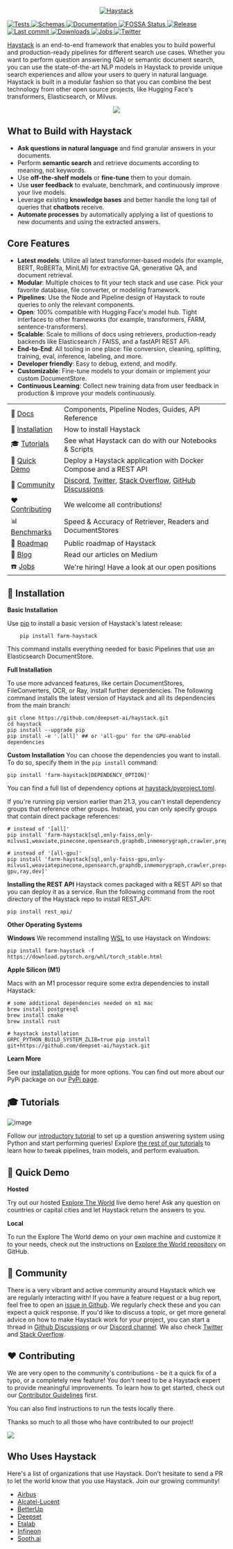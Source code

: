<p align="center">
  <a href="https://www.deepset.ai/haystack/"><img src="https://raw.githubusercontent.com/deepset-ai/haystack/main/docs/img/haystack_logo_colored.png" alt="Haystack"></a>
</p>

<p>
    <a href="https://github.com/deepset-ai/haystack/actions/workflows/tests.yml">
        <img alt="Tests" src="https://github.com/deepset-ai/haystack/workflows/Tests/badge.svg?branch=main">
    </a>
    <a href="https://github.com/deepset-ai/haystack-json-schema/actions/workflows/schemas.yml">
        <img alt="Schemas" src="https://github.com/deepset-ai/haystack-json-schema/actions/workflows/schemas.yml/badge.svg">
    </a>
    <a href="https://docs.haystack.deepset.ai">
        <img alt="Documentation" src="https://img.shields.io/website?label=documentation&up_message=online&url=https%3A%2F%2Fdocs.haystack.deepset.ai">
    </a>
    <a href="https://app.fossa.com/projects/custom%2B24445%2Fgithub.com%2Fdeepset-ai%2Fhaystack?ref=badge_shield">
        <img alt="FOSSA Status" src="https://app.fossa.com/api/projects/custom%2B24445%2Fgithub.com%2Fdeepset-ai%2Fhaystack.svg?type=shield"/>
    </a>
    <a href="https://github.com/deepset-ai/haystack/releases">
        <img alt="Release" src="https://img.shields.io/github/release/deepset-ai/haystack">
    </a>
    <a href="https://github.com/deepset-ai/haystack/commits/main">
        <img alt="Last commit" src="https://img.shields.io/github/last-commit/deepset-ai/haystack">
    </a>
    <a href="https://pepy.tech/project/farm-haystack">
        <img alt="Downloads" src="https://pepy.tech/badge/farm-haystack/month">
    </a>
    <a href="https://www.deepset.ai/jobs">
        <img alt="Jobs" src="https://img.shields.io/badge/Jobs-We're%20hiring-blue">
    </a>
        <a href="https://twitter.com/intent/follow?screen_name=deepset_ai">
        <img alt="Twitter" src="https://img.shields.io/badge/follow-%40deepset_ai-1DA1F2?logo=twitter&style=social">
    </a>
</p>

[Haystack](https://haystack.deepset.ai) is an end-to-end framework that enables you to build powerful and production-ready pipelines for different search use cases.
Whether you want to perform question answering (QA) or semantic document search, you can use the state-of-the-art NLP models in Haystack to provide unique search experiences and allow your users to query in natural language.
Haystack is built in a modular fashion so that you can combine the best technology from other open source projects, like Hugging Face's transformers, Elasticsearch, or Milvus.

<p align="center"><img src="https://raw.githubusercontent.com/deepset-ai/haystack/main/docs/img/main_example.gif"></p>

## What to Build with Haystack

- **Ask questions in natural language** and find granular answers in your documents.
- Perform **semantic search** and retrieve documents according to meaning, not keywords.
- Use **off-the-shelf models** or **fine-tune** them to your domain.
- Use **user feedback** to evaluate, benchmark, and continuously improve your live models.
- Leverage existing **knowledge bases** and better handle the long tail of queries that **chatbots** receive.
- **Automate processes** by automatically applying a list of questions to new documents and using the extracted answers.

## Core Features

- **Latest models**: Utilize all latest transformer-based models (for example, BERT, RoBERTa, MiniLM) for extractive QA, generative QA, and document retrieval.
- **Modular**: Multiple choices to fit your tech stack and use case. Pick your favorite database, file converter, or modeling framework.
- **Pipelines**: Use the Node and Pipeline design of Haystack to route queries to only the relevant components.
- **Open**: 100% compatible with Hugging Face's model hub. Tight interfaces to other frameworks (for example, transformers, FARM, sentence-transformers).
- **Scalable**: Scale to millions of docs using retrievers, production-ready backends like Elasticsearch / FAISS, and a fastAPI REST API.
- **End-to-End**: All tooling in one place: file conversion, cleaning, splitting, training, eval, inference, labeling, and more.
- **Developer friendly**: Easy to debug, extend, and modify.
- **Customizable**: Fine-tune models to your domain or implement your custom DocumentStore.
- **Continuous Learning**: Collect new training data from user feedback in production & improve your models continuously.

|                                                                                               |                                                                                                                                                                                                                                                   |
| --------------------------------------------------------------------------------------------- | ------------------------------------------------------------------------------------------------------------------------------------------------------------------------------------------------------------------------------------------------- |
| :ledger: [Docs](https://docs.haystack.deepset.ai)                                             | Components, Pipeline Nodes, Guides, API Reference                                                                                                                                                                                                 |
| :floppy_disk: [Installation](https://github.com/deepset-ai/haystack#floppy_disk-installation) | How to install Haystack                                                                                                                                                                                                                           |
| :mortar_board: [Tutorials](https://github.com/deepset-ai/haystack#mortar_board-tutorials)     | See what Haystack can do with our Notebooks & Scripts                                                                                                                                                                                             |
| :beginner: [Quick Demo](https://github.com/deepset-ai/haystack#beginner-quick-demo)           | Deploy a Haystack application with Docker Compose and a REST API                                                                                                                                                                                  |
| :vulcan_salute: [Community](https://github.com/deepset-ai/haystack#vulcan_salute-community)   | [Discord](https://haystack.deepset.ai/community/join), [Twitter](https://twitter.com/deepset_ai), [Stack Overflow](https://stackoverflow.com/questions/tagged/haystack), [GitHub Discussions](https://github.com/deepset-ai/haystack/discussions) |
| :heart: [Contributing](https://github.com/deepset-ai/haystack#heart-contributing)             | We welcome all contributions!                                                                                                                                                                                                                     |
| :bar_chart: [Benchmarks](https://haystack.deepset.ai/benchmarks/)                             | Speed & Accuracy of Retriever, Readers and DocumentStores                                                                                                                                                                                         |
| :telescope: [Roadmap](https://haystack.deepset.ai/overview/roadmap)                           | Public roadmap of Haystack                                                                                                                                                                                                                        |
| :newspaper: [Blog](https://medium.com/deepset-ai)                                             | Read our articles on Medium                                                                                                                                                                                                                       |
| :phone: [Jobs](https://www.deepset.ai/jobs)                                                   | We're hiring! Have a look at our open positions                                                                                                                                                                                                   |


## :floppy_disk: Installation

**Basic Installation**

Use [pip](https://github.com/pypa/pip) to install a basic version of Haystack's latest release:

```
    pip install farm-haystack
```

This command installs everything needed for basic Pipelines that use an Elasticsearch DocumentStore.

**Full Installation**

To use more advanced features, like certain DocumentStores, FileConverters, OCR, or Ray, install further dependencies. The following command installs the latest version of Haystack and all its dependencies from the main branch:

```
git clone https://github.com/deepset-ai/haystack.git
cd haystack
pip install --upgrade pip
pip install -e '.[all]' ## or 'all-gpu' for the GPU-enabled dependencies
```

**Custom Installation**
You can choose the dependencies you want to install. To do so, specify them in the `pip install` command:

```
pip install 'farm-haystack[DEPENDENCY_OPTION]'
```
You can find a full list of dependency options at [haystack/pyproject.toml](https://github.com/deepset-ai/haystack/blob/main/pyproject.toml#L96).

If you're running pip version earlier than 21.3, you can't install dependency groups that reference other groups. Instead, you can only specify groups that contain direct package references:

```
# instead of '[all]'
pip install 'farm-haystack[sql,only-faiss,only-milvus1,weaviate,pinecone,opensearch,graphdb,inmemorygraph,crawler,preprocessing,ocr,onnx,ray,dev]'

# instead of '[all-gpu]'
pip install 'farm-haystack[sql,only-faiss-gpu,only-milvus1,weaviatepinecone,opensearch,graphdb,inmemorygraph,crawler,preprocessing,ocr,onnx-gpu,ray,dev]'
```

**Installing the REST API**
Haystack comes packaged with a REST API so that you can deploy it as a service. Run the following command from the root directory of the Haystack repo to install REST_API:

```
pip install rest_api/
```

**Other Operating Systems**

**Windows**
We recommend installing [WSL](https://learn.microsoft.com/en-us/windows/wsl/install) to use Haystack on Windows:

```
pip install farm-haystack -f https://download.pytorch.org/whl/torch_stable.html
```

**Apple Silicon (M1)**

Macs with an M1 processor require some extra dependencies to install Haystack:

```
# some additional dependencies needed on m1 mac
brew install postgresql
brew install cmake
brew install rust

# haystack installation
GRPC_PYTHON_BUILD_SYSTEM_ZLIB=true pip install git+https://github.com/deepset-ai/haystack.git
```

**Learn More**

See our [installation guide](https://docs.haystack.deepset.ai/docs/installation) for more options.
You can find out more about our PyPi package on our [PyPi page](https://pypi.org/project/farm-haystack/).

## :mortar_board: Tutorials

![image](https://raw.githubusercontent.com/deepset-ai/haystack/main/docs/img/concepts_haystack_handdrawn.png)

Follow our [introductory tutorial](https://haystack.deepset.ai/tutorials/first-qa-system)
to set up a question answering system using Python and start performing queries!
Explore [the rest of our tutorials](https://haystack.deepset.ai/tutorials)
to learn how to tweak pipelines, train models, and perform evaluation.

## :beginner: Quick Demo

**Hosted**

Try out our hosted [Explore The World](https://haystack-demo.deepset.ai/) live demo here!
Ask any question on countries or capital cities and let Haystack return the answers to you.

**Local**

To run the Explore The World demo on your own machine and customize it to your needs, check out the instructions on [Explore the World repository](https://github.com/deepset-ai/haystack-demos/tree/main/explore_the_world) on GitHub.

## :vulcan_salute: Community

There is a very vibrant and active community around Haystack which we are regularly interacting with!
If you have a feature request or a bug report, feel free to open an [issue in Github](https://github.com/deepset-ai/haystack/issues).
We regularly check these and you can expect a quick response.
If you'd like to discuss a topic, or get more general advice on how to make Haystack work for your project,
you can start a thread in [Github Discussions](https://github.com/deepset-ai/haystack/discussions) or our [Discord channel](https://haystack.deepset.ai/community).
We also check [Twitter](https://twitter.com/deepset_ai) and [Stack Overflow](https://stackoverflow.com/questions/tagged/haystack).


## :heart: Contributing

We are very open to the community's contributions - be it a quick fix of a typo, or a completely new feature!
You don't need to be a Haystack expert to provide meaningful improvements.
To learn how to get started, check out our [Contributor Guidelines](https://github.com/deepset-ai/haystack/blob/main/CONTRIBUTING.md) first.

You can also find instructions to run the tests locally there.

Thanks so much to all those who have contributed to our project!

<a href="https://github.com/deepset-ai/haystack/graphs/contributors">
  <img src="https://contrib.rocks/image?repo=deepset-ai/haystack" />
</a>


## Who Uses Haystack

Here's a list of organizations that use Haystack. Don't hesitate to send a PR to let the world know that you use Haystack. Join our growing community!

- [Airbus](https://www.airbus.com/en)
- [Alcatel-Lucent](https://www.al-enterprise.com/)
- [BetterUp](https://www.betterup.com/)
- [Deepset](https://deepset.ai/)
- [Etalab](https://www.etalab.gouv.fr/)
- [Infineon](https://www.infineon.com/)
- [Sooth.ai](https://sooth.ai/)
